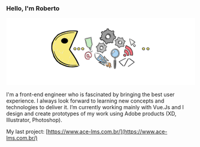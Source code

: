 ### Hello, I'm Roberto

<img src="https://raw.githubusercontent.com/r-jasinski/r-jasinski/master/header.png" alt="banner that says Monica Powell - software engineer, content creator and community organizer alongside a cartoon illustration of Monica">

I'm a front-end engineer who is fascinated by bringing the best user experience. I always look forward to learning new concepts and technologies to deliver it. I’m currently working mainly with Vue.Js and I design and create prototypes of my work using Adobe products (XD, Illustrator, Photoshop).

My last project: [https://www.ace-lms.com.br/](https://www.ace-lms.com.br/)


<!--
**r-jasinski/r-jasinski** is a ✨ _special_ ✨ repository because its `README.md` (this file) appears on your GitHub profile.

Here are some ideas to get you started:

- 🔭 I’m currently working on ...
- 🌱 I’m currently learning ...
- 👯 I’m looking to collaborate on ...
- 🤔 I’m looking for help with ...
- 💬 Ask me about ...
- 📫 How to reach me: ...
- 😄 Pronouns: ...
- ⚡ Fun fact: ...
-->
